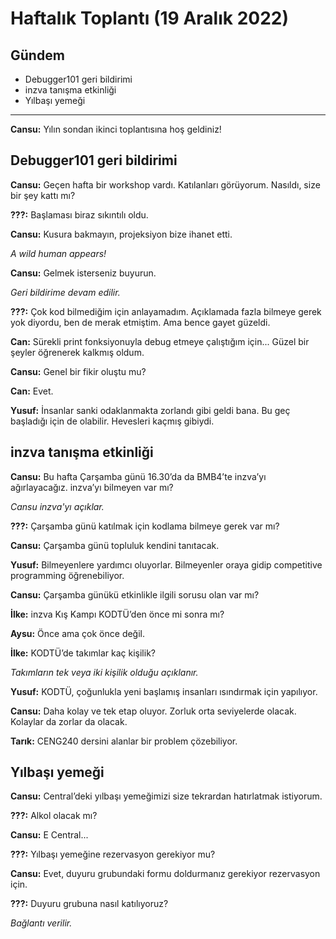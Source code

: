 # Haftalık Toplantı (19 Aralık 2022)

## Gündem

- Debugger101 geri bildirimi
- inzva tanışma etkinliği
- Yılbaşı yemeği

---

**Cansu:** Yılın sondan ikinci toplantısına hoş geldiniz!

## Debugger101 geri bildirimi

**Cansu:** Geçen hafta bir workshop vardı. Katılanları görüyorum. Nasıldı, size bir şey kattı mı?

**???:** Başlaması biraz sıkıntılı oldu.

**Cansu:** Kusura bakmayın, projeksiyon bize ihanet etti.

*A wild human appears!*

**Cansu:** Gelmek isterseniz buyurun.

*Geri bildirime devam edilir.*

**???:** Çok kod bilmediğim için anlayamadım. Açıklamada fazla bilmeye gerek yok diyordu, ben de merak etmiştim. Ama bence gayet güzeldi.

**Can:** Sürekli print fonksiyonuyla debug etmeye çalıştığım için... Güzel bir şeyler öğrenerek kalkmış oldum.

**Cansu:** Genel bir fikir oluştu mu?

**Can:** Evet.

**Yusuf:** İnsanlar sanki odaklanmakta zorlandı gibi geldi bana. Bu geç başladığı için de olabilir. Hevesleri kaçmış gibiydi.

## inzva tanışma etkinliği

**Cansu:** Bu hafta Çarşamba günü 16.30’da da BMB4’te inzva’yı ağırlayacağız. inzva’yı bilmeyen var mı?

*Cansu inzva'yı açıklar.*

**???:** Çarşamba günü katılmak için kodlama bilmeye gerek var mı?

**Cansu:** Çarşamba günü topluluk kendini tanıtacak. 

**Yusuf:** Bilmeyenlere yardımcı oluyorlar. Bilmeyenler oraya gidip competitive programming öğrenebiliyor.

**Cansu:** Çarşamba günükü etkinlikle ilgili sorusu olan var mı?

**İlke:** inzva Kış Kampı KODTÜ’den önce mi sonra mı?

**Aysu:** Önce ama çok önce değil.

**İlke:** KODTÜ’de takımlar kaç kişilik? 

*Takımların tek veya iki kişilik olduğu açıklanır.*

**Yusuf:** KODTÜ, çoğunlukla yeni başlamış insanları ısındırmak için yapılıyor. 

**Cansu:** Daha kolay ve tek etap oluyor. Zorluk orta seviyelerde olacak. Kolaylar da zorlar da olacak.

**Tarık:** CENG240 dersini alanlar bir problem çözebiliyor.

## Yılbaşı yemeği

**Cansu:** Central’deki yılbaşı yemeğimizi size tekrardan hatırlatmak istiyorum. 

**???:** Alkol olacak mı?

**Cansu:** E Central...

**???:** Yılbaşı yemeğine rezervasyon gerekiyor mu?

**Cansu:** Evet, duyuru grubundaki formu doldurmanız gerekiyor rezervasyon için.

**???:** Duyuru grubuna nasıl katılıyoruz?

*Bağlantı verilir.*
